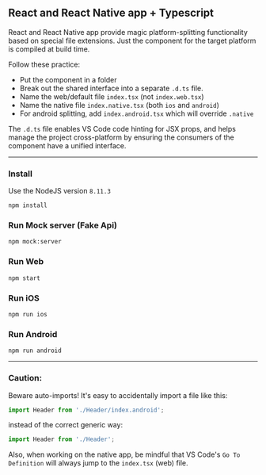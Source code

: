 ## React and React Native app + Typescript

React and React Native app provide magic platform-splitting functionality based on special file extensions. Just the component for the target platform is compiled at build time.

Follow these practice:

- Put the component in a folder
- Break out the shared interface into a separate `.d.ts` file.
- Name the web/default file `index.tsx` (not `index.web.tsx`)
- Name the native file `index.native.tsx` (both `ios` and `android`)
- For android splitting, add `index.android.tsx` which will override `.native`

The `.d.ts` file enables VS Code code hinting for JSX props, and helps manage the project cross-platform by ensuring the consumers of the component have a unified interface.

---

### Install

Use the NodeJS version `8.11.3`

```
npm install
```

### Run Mock server (Fake Api)

```
npm mock:server
```

### Run Web

```
npm start
```

### Run iOS

```
npm run ios
```

### Run Android

```
npm run android
```

---

### Caution:

Beware auto-imports! It's easy to accidentally import a file like this:

```js
import Header from './Header/index.android';
```

instead of the correct generic way:

```js
import Header from './Header';
```

Also, when working on the native app, be mindful that VS Code's `Go To Definition` will always jump to the `index.tsx` (web) file.
